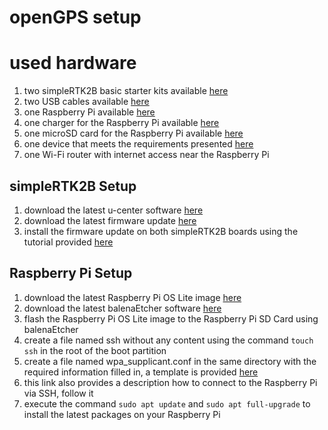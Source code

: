 # openGPS setup

# used hardware
1. two simpleRTK2B basic starter kits available [here](https://www.ardusimple.com/product/simplertk2b-basic-starter-kit-ip65/)
2. two USB cables available [here](https://www.amazon.de/AmazonBasics-Male-Micro-Cable-Black/dp/B07232M876/)
3. one Raspberry Pi available [here](https://www.raspberrypi.org/products/raspberry-pi-4-model-b/)
4. one charger for the Raspberry Pi available [here](https://www.raspberrypi.org/products/type-c-power-supply/)
5. one microSD card for the Raspberry Pi available [here](https://www.amazon.de/SanDisk-Ultra-Micro-Adapter-SDSQUNC-016G-GN6MA/dp/B010Q57SEE/)
6. one device that meets the requirements presented [here](https://geizhals.at/?cat=nb&xf=10929_Windows+10%7E13345_LTE%7E13732_2%7E2379_15%7E83_Touchscreen%7E9_1920x1080)
7. one Wi-Fi router with internet access near the Raspberry Pi

## simpleRTK2B Setup
1. download the latest u-center software [here](https://www.u-blox.com/en/product/u-center)
2. download the latest firmware update [here](https://www.u-blox.com/en/product/zed-f9p-module#tab-documentation-resources)
3. install the firmware update on both simpleRTK2B boards using the tutorial provided [here](https://www.ardusimple.com/zed-f9p-firmware-update-with-simplertk2b/)

## Raspberry Pi Setup
1. download the latest Raspberry Pi OS Lite image [here](https://www.raspberrypi.org/software/operating-systems/)
2. download the latest balenaEtcher software [here](https://www.balena.io/etcher/)
3. flash the Raspberry Pi OS Lite image to the Raspberry Pi SD Card using balenaEtcher
4. create a file named ssh without any content using the command ```touch ssh``` in the root of the boot partition
5. create a file named wpa_supplicant.conf in the same directory with the required information filled in, a template is provided [here](https://medium.com/coinmonks/run-raspberry-pi-in-a-true-headless-state-cfb3431667de)
6. this link also provides a description how to connect to the Raspberry Pi via SSH, follow it
7. execute the command ```sudo apt update``` and ```sudo apt full-upgrade``` to install the latest packages on your Raspberry Pi




